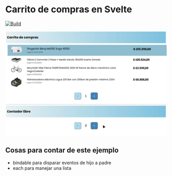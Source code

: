 # Carrito de compras en Svelte

[![Build](https://github.com/uqbar-project/eg-carrito-compras-svelte/actions/workflows/build.yml/badge.svg)](https://github.com/uqbar-project/eg-carrito-compras-svelte/actions/workflows/build.yml)

![demo](./video/demo.gif)

## Cosas para contar de este ejemplo

- bindable para disparar eventos de hijo a padre
- each para manejar una lista
